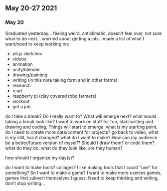 ## May 20-27 2021

### May 20

Graduated yesterday... feeling weird, anticlimatic, doesn't feel over, not sure what to do next... worried about getting a job... made a list of what I want/need to keep working on:

- p5.js sketches
- videos
- animation
- unity/blender
- drawing/painting
- writing (in this note taking form and in other forms)
- research
- read
- raspberry pi (clay covered robo farmers)
- workout
- get a job

do I take a break? Do I really want to? What will emerge next? what would taking a break look like? I want to work on stuff for fun, start writing and drawing and coding. Things will start to emerge. what is my starting point, do I need to create more data/content for projects? go back to video, what is my still, has it changed? what do I want to make? How can my audience be a better/future version of myself? Should I draw them? or code them? what do they do, what do they look like, are they human? 

how should I organize my day(s)?

do I want to make tools? collages? I like making tools that I could "use" for something? So I want to make a game? I want to make more useless games, games that subvert themselves I guess. Need to keep thinking and writing, don't stop writing...
